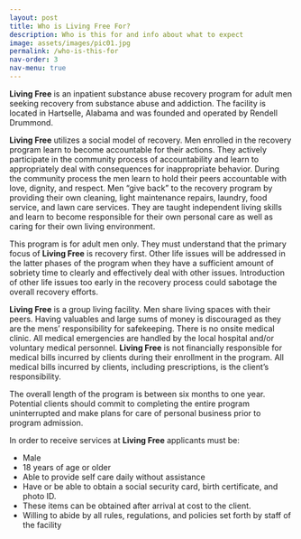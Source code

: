 ```yaml
---
layout: post
title: Who is Living Free For?
description: Who is this for and info about what to expect
image: assets/images/pic01.jpg
permalink: /who-is-this-for
nav-order: 3
nav-menu: true
---
```


**Living Free** is an inpatient substance abuse recovery program for adult men seeking recovery from substance abuse and addiction. The facility is located in Hartselle, Alabama and was founded and operated by Rendell Drummond.

**Living Free** utilizes a social model of recovery. Men enrolled in the recovery program learn to become accountable for their actions. They actively participate in the community process of accountability and learn to appropriately deal with consequences for inappropriate behavior. During the community process the men learn to hold their peers accountable with love, dignity, and respect. Men “give back” to the recovery program by providing their own cleaning, light maintenance repairs, laundry, food service, and lawn care services. They are taught independent living skills and learn to become responsible for their own personal care as well as caring for their own living environment.

This program is for adult men only. They must understand that the primary focus of **Living Free** is recovery first. Other life issues will be addressed in the latter phases of the program when they have a sufficient amount of sobriety time to clearly and effectively deal with other issues. Introduction of other life issues too early in the recovery process could sabotage the overall recovery efforts.

**Living Free** is a group living facility. Men share living spaces with their peers. Having valuables and large sums of money is discouraged as they are the mens’ responsibility for safekeeping. There is no onsite medical clinic. All medical emergencies are handled by the local hospital and/or voluntary medical personnel. **Living Free** is not financially responsible for medical bills incurred by clients during their enrollment in the program. All medical bills incurred by clients, including prescriptions, is the client’s responsibility.

The overall length of the program is between six months to one year. Potential clients should commit to completing the entire program uninterrupted and make plans for care of personal business prior to program admission.

In order to receive services at **Living Free** applicants must be:

- Male
- 18 years of age or older
- Able to provide self care daily without assistance
- Have or be able to obtain a social security card, birth certificate, and photo ID.
- These items can be obtained after arrival at cost to the client.
- Willing to abide by all rules, regulations, and policies set forth by staff of the facility
